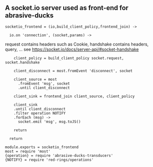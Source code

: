 A socket.io server used as front-end for abrasive-ducks
-------------------------------------------------------

    socketio_frontend = (io,build_client_policy,frontend_join) ->

      io.on 'connection', (socket,params) ->

request contains headers such as Cookie, handshake contains headers, query, … see https://socket.io/docs/server-api/#socket-handshake

        client_policy = build_client_policy socket.request, socket.handshake

        client_disconnect = most.fromEvent 'disconnect', socket

        client_source = most
          .fromEvent 'msg', socket
          .until client_disconnect

        client_sink = frontend_join client_source, client_policy

        client_sink
        .until client_disconnect
        .filter operation NOTIFY
        .forEach (msg) ->
          socket.emit 'msg', msg.toJS()

        return

      return

    module.exports = socketio_frontend
    most = require 'most'
    {operation} = require 'abrasive-ducks-transducers'
    {NOTIFY} = require 'red-rings/operations'
